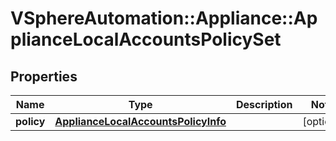 # VSphereAutomation::Appliance::ApplianceLocalAccountsPolicySet

## Properties
Name | Type | Description | Notes
------------ | ------------- | ------------- | -------------
**policy** | [**ApplianceLocalAccountsPolicyInfo**](ApplianceLocalAccountsPolicyInfo.md) |  | [optional] 


